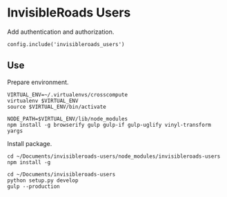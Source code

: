 InvisibleRoads Users
====================
Add authentication and authorization.

    config.include('invisibleroads_users')

Use
---
Prepare environment.

    VIRTUAL_ENV=~/.virtualenvs/crosscompute
    virtualenv $VIRTUAL_ENV
    source $VIRTUAL_ENV/bin/activate

    NODE_PATH=$VIRTUAL_ENV/lib/node_modules
    npm install -g browserify gulp gulp-if gulp-uglify vinyl-transform yargs

Install package.

    cd ~/Documents/invisibleroads-users/node_modules/invisibleroads-users
    npm install -g

    cd ~/Documents/invisibleroads-users
    python setup.py develop
    gulp --production

